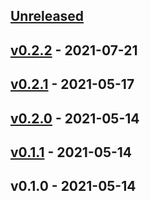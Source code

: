 <a name="unreleased"></a>
## [Unreleased]


<a name="v0.2.2"></a>
## [v0.2.2] - 2021-07-21

<a name="v0.2.1"></a>
## [v0.2.1] - 2021-05-17

<a name="v0.2.0"></a>
## [v0.2.0] - 2021-05-14

<a name="v0.1.1"></a>
## [v0.1.1] - 2021-05-14

<a name="v0.1.0"></a>
## v0.1.0 - 2021-05-14

[Unreleased]: https://github.com/OpsLevel/terraform-provider-opslevel/compare/v0.2.2...HEAD
[v0.2.2]: https://github.com/OpsLevel/terraform-provider-opslevel/compare/v0.2.1...v0.2.2
[v0.2.1]: https://github.com/OpsLevel/terraform-provider-opslevel/compare/v0.2.0...v0.2.1
[v0.2.0]: https://github.com/OpsLevel/terraform-provider-opslevel/compare/v0.1.1...v0.2.0
[v0.1.1]: https://github.com/OpsLevel/terraform-provider-opslevel/compare/v0.1.0...v0.1.1
